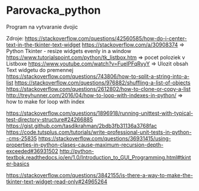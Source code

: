 # Parovacka_python
Program na vytvaranie dvojic

Zdroje:
https://stackoverflow.com/questions/42560585/how-do-i-center-text-in-the-tkinter-text-widget
https://stackoverflow.com/a/30908374 => Python Tkinter - resize widgets evenly in a window
https://www.tutorialspoint.com/python/tk_listbox.htm => pocet poloziek v Listboxe
https://www.youtube.com/watch?v=FueIPFqRyyY => Ulozit obsah Text widgetu do premennej
https://stackoverflow.com/questions/743806/how-to-split-a-string-into-a-list
https://stackoverflow.com/questions/976882/shuffling-a-list-of-objects
https://stackoverflow.com/questions/2612802/how-to-clone-or-copy-a-list
http://treyhunner.com/2016/04/how-to-loop-with-indexes-in-python/ => how to make for loop with index

https://stackoverflow.com/questions/1896918/running-unittest-with-typical-test-directory-structure#24266885
https://gist.github.com/tasdikrahman/2bdb3fb31136a3768fac
https://code.tutsplus.com/tutorials/write-professional-unit-tests-in-python--cms-25835
https://stackoverflow.com/questions/36931415/using-properties-in-python-clases-cause-maximum-recursion-depth-exceeded#36931502
http://python-textbok.readthedocs.io/en/1.0/Introduction_to_GUI_Programming.html#tkinter-basics

https://stackoverflow.com/questions/3842155/is-there-a-way-to-make-the-tkinter-text-widget-read-only#24965264